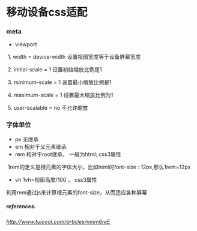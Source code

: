 # 移动设备css适配

### meta

* viewport

​		1. width = device-width 设置视图宽度等于设备屏幕宽度

​		2. initial-scale = 1 设置初始缩放比例是1

​		3. minimum-scale = 1 设置最小缩放比例是1

​		4. maximum-scale = 1 设置最大缩放比例为1

​		5. user-scalable = no 不允许缩放



### 字体单位

* px 无继承
* em 相对于父元素继承
* rem 相对于root继承， 一般为html; css3属性

​             1rem的定义是根元素的字体大小，比如html的font-size : 12px,那么1rem=12px

* vh 1vh=视窗高度/100 ， css3属性

利用rem通过js来计算根元素的font-size，从而适应各种屏幕







##### *references:*

*http://www.tuicool.com/articles/nmm6reE*